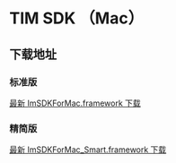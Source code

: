 # TIM SDK （Mac）

## 下载地址

### 标准版
[最新 ImSDKForMac.framework 下载](https://imsdk-1252463788.cos.ap-guangzhou.myqcloud.com/5.1.56/TIM_SDK_Mac_latest_framework.zip)

### 精简版
[最新 ImSDKForMac_Smart.framework 下载](https://im.sdk.qcloud.com/download/smart/5.3.425/ImSDKForMac_Smart_5.3.425.framework.zip)

